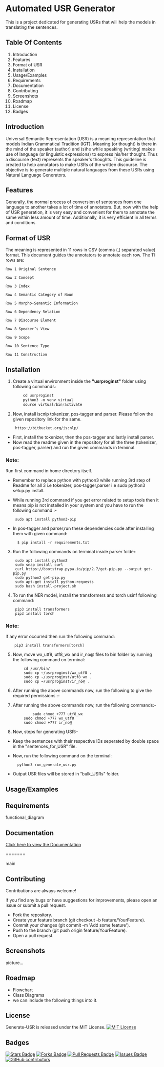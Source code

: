 # Automated USR Generator

This is a project dedicated for generating USRs that will help the models in translating the sentences.

## Table Of Contents

1. Introduction
2. Features
3. Format of USR
4. Installation
5. Usage/Examples
6. Requirements
7. Documentation
8. Contributing
9. Screenshots
10. Roadmap
11. License
12. Badges

## Introduction

Universal Semantic Representation (USR) is a meaning representation that models Indian
Grammatical Tradition (IGT). Meaning (or thought) is there in the mind of the speaker (author)
and (s)he while speaking (writing) makes use of language (or linguistic expressions) to express
his/her thought. Thus a discourse (text) represents the speaker's thoughts.
This guideline is created to help annotators to make USRs of the written discourse. The objective
is to generate multiple natural languages from these USRs using Natural Language Generators.

## Features

Generally, the normal process of conversion of sentences from one language to another takes a lot of time of annotators. 
But, now with the help of USR generation, it is very easy and convenient for them to annotate the same within less amount of time. Additionally, it is very efficient in all terms and conditions.

## Format of USR

The meaning is represented in 11 rows in CSV (comma (,) separated value) format. This document
guides the annotators to annotate each row. The 11 rows are:

	Row 1 Original Sentence

	Row 2 Concept

	Row 3 Index

	Row 4 Semantic Category of Noun

	Row 5 Morpho-Semantic Information

	Row 6 Dependency Relation

	Row 7 Discourse Element

	Row 8 Speaker’s View

	Row 9 Scope

	Row 10 Sentence Type
	
	Row 11 Construction
## Installation

1. Create a virtual environment inside the **"usrproginst"** folder using following commands:
```javascript
		cd usrproginst
		python3 -m venv virtual
		source virtual/bin/activate
```	
2. Now, install iscnlp tokenizer, pos-tagger and parser. Please follow the given repository link for the same. 
		
		https://bitbucket.org/iscnlp/

- First, install the tokenizer, then the pos-tagger and lastly install parser.	
- Now read the readme given in the repository for all the three (tokenizer, pos-tagger, parser) and run the given commands in terminal.

### Note: 
Run first command in home directory itself.
- Remember to replace python with python3 while running 3rd step of Readme for all 3 i.e tokenizer, pos-tagger,parser i.e sudo python3 setup.py install.
-  While running 3rd command if you get error related to setup tools then it means pip is not installed in your system and you have to run the following command :-
              
		sudo apt install python3-pip
	     

- In pos-tagger and parser,run these dependencies code after installing them with given command:
	     
		$ pip install -r requirements.txt
 	     
3. Run the following commands on terminal inside parser folder:
 		
		sudo apt install python2
		sudo snap install curl
		curl https://bootstrap.pypa.io/pip/2.7/get-pip.py --output get-pip.py
		sudo python2 get-pip.py
		sudo apt-get install python-requests
		sudo bash install-project.sh

4. To run the NER model, install the transformers and torch usinf following command:

		pip3 install transformers
		pip3 install torch

### Note: 
If any error occurred then run the following command:

		pip3 install transformers[torch]

5. Now, move wx_utf8, utf8_wx and ir_no@ files to bin folder by running the following command on terminal:

			cd /usr/bin/
			sudo cp ~/usrproginst/wx_utf8 .
			sudo cp ~/usrproginst/utf8_wx .
			sudo cp ~/usrproginst/ir_no@ .


6. After running the above commands now, run the following to give the required permissions :-

6. After running the above commands now, run the following commands:- 

                sudo chmod +777 utf8_wx
	        sudo chmod +777 wx_utf8 
	        sudo chmod +777 ir_no@	

7. Now, steps for generating USR:-

- Keep the sentences with their respective IDs seperated by double space in the "sentences_for_USR" file.
- Now, run the following command on the terminal:
	
        python3 run_generate_usr.py
        
- Output USR files will be stored in "bulk_USRs" folder.




    
## Usage/Examples



## Requirements
functional_diagram
## Documentation

[Click here to view the Documentation](https://github.com/manash997/generate-usr/blob/main/Documentation_for_generate_usr.python.pdf)


=======

 main

## Contributing

Contributions are always welcome!

If you find any bugs or have suggestions for improvements, please open an issue or submit a pull request.

- Fork the repository.
- Create your feature branch (git checkout -b feature/YourFeature).
- Commit your changes (git commit -m 'Add some feature').
- Push to the branch (git push origin feature/YourFeature).
- Open a pull request.


## Screenshots

picture...

## Roadmap

- Flowchart
- Class Diagrams
- we can include the following things into it.



## License

Generate-USR is released under the MIT License.
</a>
[![MIT License](https://img.shields.io/badge/License-MIT-green.svg)](https://choosealicense.com/licenses/mit/)


## Badges
<a href="https://github.com/manash997/generate-usr/stargazers"><img src="https://img.shields.io/github/stars/manash997/generate-usr" alt="Stars Badge"/></a>
<a href="https://github.com/manash997/generate-usr/forks"><img src="https://img.shields.io/github/forks/manash997/generate-usr" alt="Forks Badge"/></a>
<a href="https://github.com/manash997/generate-usr/pulls"><img src="https://img.shields.io/github/issues-pr/manash997/generate-usr" alt="Pull Requests Badge"/></a>
<a href="https://github.com/manash997/generate-usr/issues"><img src="https://img.shields.io/github/issues/manash997/generate-usr" alt="Issues Badge"/></a>
<a href="https://github.com/manash997/generate-usr/graphs/contributors"><img alt="GitHub contributors" src="https://img.shields.io/github/contributors/manash997/generate-usr?color=2b9348"></a>

